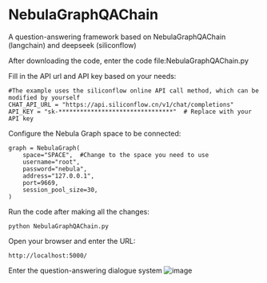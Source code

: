 # NebulaGraphQAChain
A question-answering framework based on NebulaGraphQAChain (langchain) and deepseek (siliconflow)

After downloading the code, enter the code file:NebulaGraphQAChain.py

Fill in the API url and API key based on your needs:
```
#The example uses the siliconflow online API call method, which can be modified by yourself
CHAT_API_URL = "https://api.siliconflow.cn/v1/chat/completions"  
API_KEY = "sk-********************************"  # Replace with your API key
```
Configure the Nebula Graph space to be connected:
```
graph = NebulaGraph(
    space="SPACE",  #Change to the space you need to use
    username="root",
    password="nebula",
    address="127.0.0.1",
    port=9669,
    session_pool_size=30,
)
```
Run the code after making all the changes:
```
python NebulaGraphQAChain.py
```

Open your browser and enter the URL:
```
http://localhost:5000/
```
Enter the question-answering dialogue system
![image](https://github.com/user-attachments/assets/81880e15-0654-4221-b0af-b5dcfd28490d)
